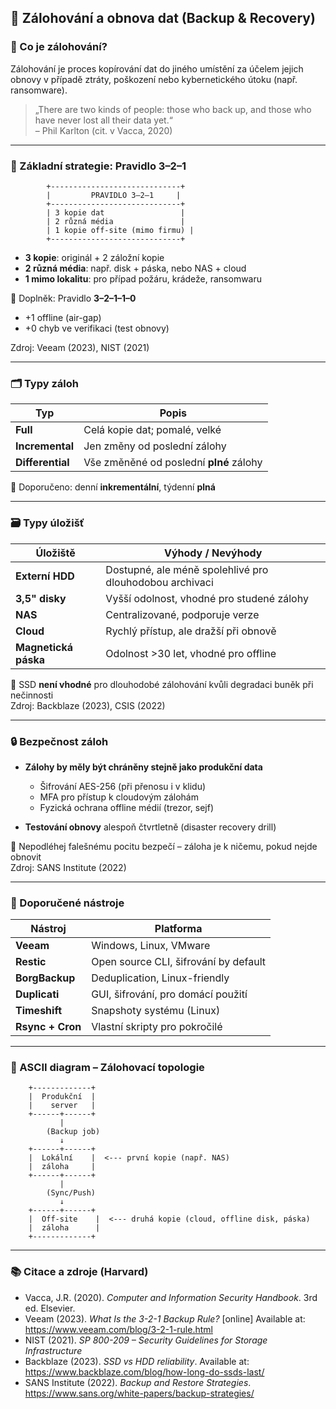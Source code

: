 ## 💾 Zálohování a obnova dat (Backup & Recovery)

### 📘 Co je zálohování?
Zálohování je proces kopírování dat do jiného umístění za účelem jejich obnovy v případě ztráty, poškození nebo kybernetického útoku (např. ransomware).

> „There are two kinds of people: those who back up, and those who have never lost all their data yet.“  
> – Phil Karlton (cit. v Vacca, 2020)

---

### 🔁 Základní strategie: Pravidlo 3–2–1

```
        +-----------------------------+
        |         PRAVIDLO 3–2–1     |
        +-----------------------------+
        | 3 kopie dat                 |
        | 2 různá média               |
        | 1 kopie off-site (mimo firmu) |
        +-----------------------------+
```

- **3 kopie**: originál + 2 záložní kopie  
- **2 různá média**: např. disk + páska, nebo NAS + cloud  
- **1 mimo lokalitu**: pro případ požáru, krádeže, ransomwaru  

📌 Doplněk: Pravidlo **3–2–1–1–0**  
- +1 offline (air-gap)  
- +0 chyb ve verifikaci (test obnovy)  

Zdroj: Veeam (2023), NIST (2021)

---

### 🗂️ Typy záloh

| Typ            | Popis |
|----------------|-------|
| **Full**       | Celá kopie dat; pomalé, velké |
| **Incremental**| Jen změny od poslední zálohy |
| **Differential**| Vše změněné od poslední **plné** zálohy |

📌 Doporučeno: denní **inkrementální**, týdenní **plná**

---

### 🗃️ Typy úložišť

| Úložiště         | Výhody / Nevýhody |
|------------------|-------------------|
| **Externí HDD**  | Dostupné, ale méně spolehlivé pro dlouhodobou archivaci |
| **3,5" disky**   | Vyšší odolnost, vhodné pro studené zálohy |
| **NAS**          | Centralizované, podporuje verze |
| **Cloud**        | Rychlý přístup, ale dražší při obnově |
| **Magnetická páska** | Odolnost >30 let, vhodné pro offline |

📌 SSD **není vhodné** pro dlouhodobé zálohování kvůli degradaci buněk při nečinnosti  
Zdroj: Backblaze (2023), CSIS (2022)

---

### 🔒 Bezpečnost záloh

- **Zálohy by měly být chráněny stejně jako produkční data**
  - Šifrování AES-256 (při přenosu i v klidu)
  - MFA pro přístup k cloudovým zálohám
  - Fyzická ochrana offline médií (trezor, sejf)

- **Testování obnovy** alespoň čtvrtletně (disaster recovery drill)

📌 Nepodléhej falešnému pocitu bezpečí – záloha je k ničemu, pokud nejde obnovit  
Zdroj: SANS Institute (2022)

---

### 🧰 Doporučené nástroje

| Nástroj       | Platforma |
|---------------|-----------|
| **Veeam**     | Windows, Linux, VMware |
| **Restic**    | Open source CLI, šifrování by default |
| **BorgBackup**| Deduplication, Linux-friendly |
| **Duplicati** | GUI, šifrování, pro domácí použití |
| **Timeshift** | Snapshoty systému (Linux) |
| **Rsync + Cron** | Vlastní skripty pro pokročilé |

---

### 🧭 ASCII diagram – Zálohovací topologie

```
    +-------------+
    |  Produkční  |
    |    server   |
    +------+------+
           |
        (Backup job)
           ↓
    +------+------+
    |  Lokální    |  <--- první kopie (např. NAS)
    |  záloha     |
    +------+------+
           |
        (Sync/Push)
           ↓
    +------+------+
    |  Off-site    |  <--- druhá kopie (cloud, offline disk, páska)
    |  záloha      |
    +-------------+
```

---

### 📚 Citace a zdroje (Harvard)

- Vacca, J.R. (2020). *Computer and Information Security Handbook*. 3rd ed. Elsevier.
- Veeam (2023). *What Is the 3-2-1 Backup Rule?* [online] Available at: https://www.veeam.com/blog/3-2-1-rule.html
- NIST (2021). *SP 800-209 – Security Guidelines for Storage Infrastructure*
- Backblaze (2023). *SSD vs HDD reliability*. Available at: https://www.backblaze.com/blog/how-long-do-ssds-last/
- SANS Institute (2022). *Backup and Restore Strategies*. https://www.sans.org/white-papers/backup-strategies/
